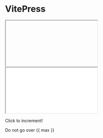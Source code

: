 <script setup>
import Counter from './components/Counter.vue'
import Story from './components/Story.vue'

const max = 10

function warn() {
  // NOTE: will affect callee's iframe, not this parent document
  console.log('warn!')
}
</script>

# VitePress

<iframe data-why>
  <p>Click to increment!</p>
  <Counter />
</iframe>

<iframe data-why src="/frames/basic">
  <p>Do not go over {{ max }}</p>
  <Counter :max="max" @max="warn" />
</iframe>

<Story title="Foo">
  <p>Click to increment!</p>
  <Counter />
</Story>

<Story title="Bar" src="/frames/basic">
  <p>Do not go over {{ max }}</p>
  <Counter :max="max" @max="warn" />
</Story>
